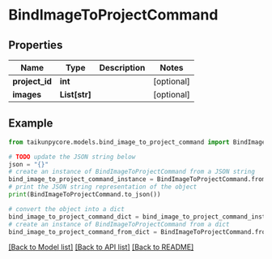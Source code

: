 # BindImageToProjectCommand


## Properties

Name | Type | Description | Notes
------------ | ------------- | ------------- | -------------
**project_id** | **int** |  | [optional] 
**images** | **List[str]** |  | [optional] 

## Example

```python
from taikunpycore.models.bind_image_to_project_command import BindImageToProjectCommand

# TODO update the JSON string below
json = "{}"
# create an instance of BindImageToProjectCommand from a JSON string
bind_image_to_project_command_instance = BindImageToProjectCommand.from_json(json)
# print the JSON string representation of the object
print(BindImageToProjectCommand.to_json())

# convert the object into a dict
bind_image_to_project_command_dict = bind_image_to_project_command_instance.to_dict()
# create an instance of BindImageToProjectCommand from a dict
bind_image_to_project_command_from_dict = BindImageToProjectCommand.from_dict(bind_image_to_project_command_dict)
```
[[Back to Model list]](../README.md#documentation-for-models) [[Back to API list]](../README.md#documentation-for-api-endpoints) [[Back to README]](../README.md)


